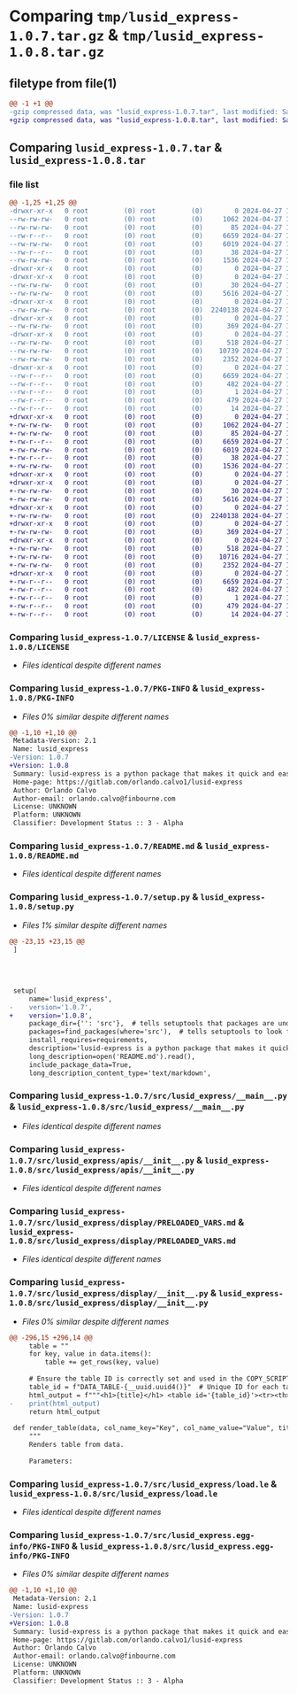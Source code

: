 # Comparing `tmp/lusid_express-1.0.7.tar.gz` & `tmp/lusid_express-1.0.8.tar.gz`

## filetype from file(1)

```diff
@@ -1 +1 @@
-gzip compressed data, was "lusid_express-1.0.7.tar", last modified: Sat Apr 27 19:37:26 2024, max compression
+gzip compressed data, was "lusid_express-1.0.8.tar", last modified: Sat Apr 27 19:41:53 2024, max compression
```

## Comparing `lusid_express-1.0.7.tar` & `lusid_express-1.0.8.tar`

### file list

```diff
@@ -1,25 +1,25 @@
-drwxr-xr-x   0 root         (0) root         (0)        0 2024-04-27 19:37:26.164184 lusid_express-1.0.7/
--rw-rw-rw-   0 root         (0) root         (0)     1062 2024-04-27 19:36:46.000000 lusid_express-1.0.7/LICENSE
--rw-rw-rw-   0 root         (0) root         (0)       85 2024-04-27 19:36:46.000000 lusid_express-1.0.7/MANIFEST.in
--rw-r--r--   0 root         (0) root         (0)     6659 2024-04-27 19:37:26.164184 lusid_express-1.0.7/PKG-INFO
--rw-rw-rw-   0 root         (0) root         (0)     6019 2024-04-27 19:36:46.000000 lusid_express-1.0.7/README.md
--rw-r--r--   0 root         (0) root         (0)       38 2024-04-27 19:37:26.164184 lusid_express-1.0.7/setup.cfg
--rw-rw-rw-   0 root         (0) root         (0)     1536 2024-04-27 19:36:46.000000 lusid_express-1.0.7/setup.py
-drwxr-xr-x   0 root         (0) root         (0)        0 2024-04-27 19:37:26.158186 lusid_express-1.0.7/src/
-drwxr-xr-x   0 root         (0) root         (0)        0 2024-04-27 19:37:26.160185 lusid_express-1.0.7/src/lusid_express/
--rw-rw-rw-   0 root         (0) root         (0)       30 2024-04-27 19:36:46.000000 lusid_express-1.0.7/src/lusid_express/__init__.py
--rw-rw-rw-   0 root         (0) root         (0)     5616 2024-04-27 19:36:46.000000 lusid_express-1.0.7/src/lusid_express/__main__.py
-drwxr-xr-x   0 root         (0) root         (0)        0 2024-04-27 19:37:26.161185 lusid_express-1.0.7/src/lusid_express/apis/
--rw-rw-rw-   0 root         (0) root         (0)  2240138 2024-04-27 19:37:25.000000 lusid_express-1.0.7/src/lusid_express/apis/__init__.py
-drwxr-xr-x   0 root         (0) root         (0)        0 2024-04-27 19:37:26.163184 lusid_express-1.0.7/src/lusid_express/config/
--rw-rw-rw-   0 root         (0) root         (0)      369 2024-04-27 19:36:46.000000 lusid_express-1.0.7/src/lusid_express/config/__init__.py
-drwxr-xr-x   0 root         (0) root         (0)        0 2024-04-27 19:37:26.164184 lusid_express-1.0.7/src/lusid_express/display/
--rw-rw-rw-   0 root         (0) root         (0)      518 2024-04-27 19:36:46.000000 lusid_express-1.0.7/src/lusid_express/display/PRELOADED_VARS.md
--rw-rw-rw-   0 root         (0) root         (0)    10739 2024-04-27 19:36:46.000000 lusid_express-1.0.7/src/lusid_express/display/__init__.py
--rw-rw-rw-   0 root         (0) root         (0)     2352 2024-04-27 19:36:46.000000 lusid_express-1.0.7/src/lusid_express/load.le
-drwxr-xr-x   0 root         (0) root         (0)        0 2024-04-27 19:37:26.161185 lusid_express-1.0.7/src/lusid_express.egg-info/
--rw-r--r--   0 root         (0) root         (0)     6659 2024-04-27 19:37:26.000000 lusid_express-1.0.7/src/lusid_express.egg-info/PKG-INFO
--rw-r--r--   0 root         (0) root         (0)      482 2024-04-27 19:37:26.000000 lusid_express-1.0.7/src/lusid_express.egg-info/SOURCES.txt
--rw-r--r--   0 root         (0) root         (0)        1 2024-04-27 19:37:26.000000 lusid_express-1.0.7/src/lusid_express.egg-info/dependency_links.txt
--rw-r--r--   0 root         (0) root         (0)      479 2024-04-27 19:37:26.000000 lusid_express-1.0.7/src/lusid_express.egg-info/requires.txt
--rw-r--r--   0 root         (0) root         (0)       14 2024-04-27 19:37:26.000000 lusid_express-1.0.7/src/lusid_express.egg-info/top_level.txt
+drwxr-xr-x   0 root         (0) root         (0)        0 2024-04-27 19:41:53.575486 lusid_express-1.0.8/
+-rw-rw-rw-   0 root         (0) root         (0)     1062 2024-04-27 19:41:12.000000 lusid_express-1.0.8/LICENSE
+-rw-rw-rw-   0 root         (0) root         (0)       85 2024-04-27 19:41:12.000000 lusid_express-1.0.8/MANIFEST.in
+-rw-r--r--   0 root         (0) root         (0)     6659 2024-04-27 19:41:53.575486 lusid_express-1.0.8/PKG-INFO
+-rw-rw-rw-   0 root         (0) root         (0)     6019 2024-04-27 19:41:12.000000 lusid_express-1.0.8/README.md
+-rw-r--r--   0 root         (0) root         (0)       38 2024-04-27 19:41:53.575486 lusid_express-1.0.8/setup.cfg
+-rw-rw-rw-   0 root         (0) root         (0)     1536 2024-04-27 19:41:12.000000 lusid_express-1.0.8/setup.py
+drwxr-xr-x   0 root         (0) root         (0)        0 2024-04-27 19:41:53.569486 lusid_express-1.0.8/src/
+drwxr-xr-x   0 root         (0) root         (0)        0 2024-04-27 19:41:53.571486 lusid_express-1.0.8/src/lusid_express/
+-rw-rw-rw-   0 root         (0) root         (0)       30 2024-04-27 19:41:12.000000 lusid_express-1.0.8/src/lusid_express/__init__.py
+-rw-rw-rw-   0 root         (0) root         (0)     5616 2024-04-27 19:41:12.000000 lusid_express-1.0.8/src/lusid_express/__main__.py
+drwxr-xr-x   0 root         (0) root         (0)        0 2024-04-27 19:41:53.573486 lusid_express-1.0.8/src/lusid_express/apis/
+-rw-rw-rw-   0 root         (0) root         (0)  2240138 2024-04-27 19:41:53.000000 lusid_express-1.0.8/src/lusid_express/apis/__init__.py
+drwxr-xr-x   0 root         (0) root         (0)        0 2024-04-27 19:41:53.574486 lusid_express-1.0.8/src/lusid_express/config/
+-rw-rw-rw-   0 root         (0) root         (0)      369 2024-04-27 19:41:12.000000 lusid_express-1.0.8/src/lusid_express/config/__init__.py
+drwxr-xr-x   0 root         (0) root         (0)        0 2024-04-27 19:41:53.575486 lusid_express-1.0.8/src/lusid_express/display/
+-rw-rw-rw-   0 root         (0) root         (0)      518 2024-04-27 19:41:12.000000 lusid_express-1.0.8/src/lusid_express/display/PRELOADED_VARS.md
+-rw-rw-rw-   0 root         (0) root         (0)    10716 2024-04-27 19:41:12.000000 lusid_express-1.0.8/src/lusid_express/display/__init__.py
+-rw-rw-rw-   0 root         (0) root         (0)     2352 2024-04-27 19:41:12.000000 lusid_express-1.0.8/src/lusid_express/load.le
+drwxr-xr-x   0 root         (0) root         (0)        0 2024-04-27 19:41:53.572486 lusid_express-1.0.8/src/lusid_express.egg-info/
+-rw-r--r--   0 root         (0) root         (0)     6659 2024-04-27 19:41:53.000000 lusid_express-1.0.8/src/lusid_express.egg-info/PKG-INFO
+-rw-r--r--   0 root         (0) root         (0)      482 2024-04-27 19:41:53.000000 lusid_express-1.0.8/src/lusid_express.egg-info/SOURCES.txt
+-rw-r--r--   0 root         (0) root         (0)        1 2024-04-27 19:41:53.000000 lusid_express-1.0.8/src/lusid_express.egg-info/dependency_links.txt
+-rw-r--r--   0 root         (0) root         (0)      479 2024-04-27 19:41:53.000000 lusid_express-1.0.8/src/lusid_express.egg-info/requires.txt
+-rw-r--r--   0 root         (0) root         (0)       14 2024-04-27 19:41:53.000000 lusid_express-1.0.8/src/lusid_express.egg-info/top_level.txt
```

### Comparing `lusid_express-1.0.7/LICENSE` & `lusid_express-1.0.8/LICENSE`

 * *Files identical despite different names*

### Comparing `lusid_express-1.0.7/PKG-INFO` & `lusid_express-1.0.8/PKG-INFO`

 * *Files 0% similar despite different names*

```diff
@@ -1,10 +1,10 @@
 Metadata-Version: 2.1
 Name: lusid_express
-Version: 1.0.7
+Version: 1.0.8
 Summary: lusid-express is a python package that makes it quick and easy to get started using Lusid and Luminesce.
 Home-page: https://gitlab.com/orlando.calvo1/lusid-express
 Author: Orlando Calvo
 Author-email: orlando.calvo@finbourne.com
 License: UNKNOWN
 Platform: UNKNOWN
 Classifier: Development Status :: 3 - Alpha
```

### Comparing `lusid_express-1.0.7/README.md` & `lusid_express-1.0.8/README.md`

 * *Files identical despite different names*

### Comparing `lusid_express-1.0.7/setup.py` & `lusid_express-1.0.8/setup.py`

 * *Files 1% similar despite different names*

```diff
@@ -23,15 +23,15 @@
 ]
 
 
 
 
 setup(
     name='lusid_express',
-    version='1.0.7',
+    version='1.0.8',
     package_dir={'': 'src'},  # tells setuptools that packages are under src
     packages=find_packages(where='src'),  # tells setuptools to look for packages in src
     install_requires=requirements,
     description='lusid-express is a python package that makes it quick and easy to get started using Lusid and Luminesce.',
     long_description=open('README.md').read(),
     include_package_data=True,  
     long_description_content_type='text/markdown',
```

### Comparing `lusid_express-1.0.7/src/lusid_express/__main__.py` & `lusid_express-1.0.8/src/lusid_express/__main__.py`

 * *Files identical despite different names*

### Comparing `lusid_express-1.0.7/src/lusid_express/apis/__init__.py` & `lusid_express-1.0.8/src/lusid_express/apis/__init__.py`

 * *Files identical despite different names*

### Comparing `lusid_express-1.0.7/src/lusid_express/display/PRELOADED_VARS.md` & `lusid_express-1.0.8/src/lusid_express/display/PRELOADED_VARS.md`

 * *Files identical despite different names*

### Comparing `lusid_express-1.0.7/src/lusid_express/display/__init__.py` & `lusid_express-1.0.8/src/lusid_express/display/__init__.py`

 * *Files 0% similar despite different names*

```diff
@@ -296,15 +296,14 @@
     table = ""
     for key, value in data.items():
         table += get_rows(key, value)
 
     # Ensure the table ID is correctly set and used in the COPY_SCRIPT
     table_id = f"DATA_TABLE-{__uuid.uuid4()}"  # Unique ID for each table instance
     html_output = f"""<h1>{title}</h1> <table id='{table_id}'><tr><th>{col_name_key}</th><th>{col_name_value}</th></tr>{table}</table>{COPY_SCRIPT.replace('REPLACEMENT_HOOK', table_id)}"""
-    print(html_output)
     return html_output
 
 def render_table(data, col_name_key="Key", col_name_value="Value", title="table"):
     """
     Renders table from data.
 
     Parameters:
```

### Comparing `lusid_express-1.0.7/src/lusid_express/load.le` & `lusid_express-1.0.8/src/lusid_express/load.le`

 * *Files identical despite different names*

### Comparing `lusid_express-1.0.7/src/lusid_express.egg-info/PKG-INFO` & `lusid_express-1.0.8/src/lusid_express.egg-info/PKG-INFO`

 * *Files 0% similar despite different names*

```diff
@@ -1,10 +1,10 @@
 Metadata-Version: 2.1
 Name: lusid-express
-Version: 1.0.7
+Version: 1.0.8
 Summary: lusid-express is a python package that makes it quick and easy to get started using Lusid and Luminesce.
 Home-page: https://gitlab.com/orlando.calvo1/lusid-express
 Author: Orlando Calvo
 Author-email: orlando.calvo@finbourne.com
 License: UNKNOWN
 Platform: UNKNOWN
 Classifier: Development Status :: 3 - Alpha
```

